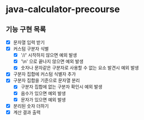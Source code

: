 # java-calculator-precourse

## 기능 구현 목록
- [x] 문자열 입력 받기
- [x] 커스텀 구분자 식별
  - [x] '//' 시작하지 않으면 예외 발생
  - [x] '\n' 으로 끝나지 않으면 예외 발생
  - [x] 숫자나 문자같은 구분자로 사용할 수 없는 요소 발견시 예외 발생
- [x] 구분자 집합에 커스텀 식별자 추가
- [x] 구분자 집합을 기준으로 문자열 분리
  - [x] 구분자 집합에 없는 구분자 확인시 예외 발생
  - [x] 음수가 있으면 예외 발생
  - [x] 문자가 있으면 예외 발생
- [x] 분리된 숫자 더하기
- [x] 계산 결과 출력